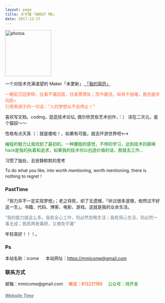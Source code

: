 ```yaml
---
layout: page
title: 关于我「ABOUT ME」
date: 2017-12-27
---
```

<a href="/photos/" target="_blank"><img src="{{ site.baseurl }}/images/spigbackup2.png" width="150" alt="photos"/></a>

<p>
一个对技术充满渴望的 Maker「未更新」<a href="{{ site.baseurl }}/jianli.pdf" target="_blank"> 「我的简历」 </a>    


<div style="color:#FF6633">
<p>一朝前沉旧梦碎，往事不堪回首，往来萧萧处；而今磨洗，纵有千般难，我也直步向前~
<br> 引用黑胡子的一句话：“人的梦想从不会停止！”
</p>
</div>
<p>
喜欢写文档，coding，逛逛技术论坛, 偶尔欣赏些艺术创作，：） 活在二次元，是个猫奴～～     
<p>
<!-->性格有点天真（：就是傻啦！，如果有可能，就去环游世界吧<-->        
<div style="color:#008B00">
<p>
编程的魅力让我找到了最初的，一种朦胧的感觉，不停的学习，达到技术的巅峰hack是我的执着和追求，如果我的技术何以创造价值的话，那就去工作...        
</p>

</div>
<p>
习惯了独处，去安静默默的思考          
<p>
To do what you like, into worth mentioning, worth mentioning, there is nothing to regret！    
<p>

<h3> PastTime</h3>   

<p>


「努力并不一定实现梦想」；老之将死，却了无遗憾，「听过很多道理，依然过不好这一生」。书籍、代码、博客、电影、游戏，这就是我的业余生活。            


<div style="color:#708090">
<p>
     “我的能力就这么多。我若全心工作，则必然忽略生活；我若用心生活，则必然一事无成；我若两者兼顾，又难免平庸”
</p>
</div>
<p>
年轻真好！！！。

<p>

<h3> Ps </h3>   
<p>
本站名称：icome &emsp;        
本站网址：<a href="https://mmicome@gmail.com">https://mmicome@gmail.com</a>         
</p>
</div>
<h3> 联系方式 </h3>         
<script>
	function mousemethod(op,imgid){
	document.getElementById(imgid).style.display=op;
	}
</script>

<p>邮箱：mmicome@gmail.com &emsp;<a href="#" onmouseover="mousemethod('block','img1')" onmouseout="mousemethod('none','img1')" style="color:#FF4500;text-decoration:none">微信：813221186</a><img id="img1" src="http://omjh2j5h3.bkt.clouddn.com/kangweix.png" style="display:none;"  width="128" height="128">&emsp;
	<a href="#" onmouseover="mousemethod('block','img2')" onmouseout="mousemethod('none','img2')" style="color:#008B00;text-decoration:none">公众号：待开发</a><img id="img2" src="http://omjh2j5h3.bkt.clouddn.com/kanggzh.png" style="display:none;" width="128" height="128" >

<p>
<a href="/lovekang/" style="color:#708090"  target="_blank"> <h5>Website Time</h5></a>  
</p>
